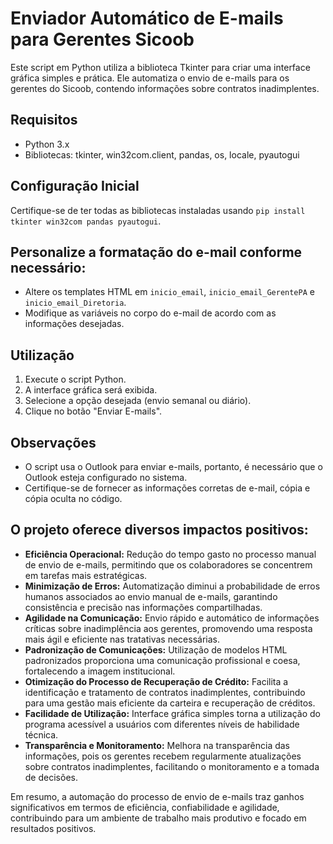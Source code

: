<h1>Enviador Automático de E-mails para Gerentes Sicoob</h1>

<p>Este script em Python utiliza a biblioteca Tkinter para criar uma interface gráfica simples e prática. Ele automatiza o envio de e-mails para os gerentes do Sicoob, contendo informações sobre contratos inadimplentes.</p>

<h2>Requisitos</h2>
<ul>
  <li>Python 3.x</li>
  <li>Bibliotecas: tkinter, win32com.client, pandas, os, locale, pyautogui</li>
</ul>

<h2>Configuração Inicial</h2>
<p>Certifique-se de ter todas as bibliotecas instaladas usando <code>pip install tkinter win32com pandas pyautogui</code>.</p>

<h2>Personalize a formatação do e-mail conforme necessário:</h2>
<ul>
  <li>Altere os templates HTML em <code>inicio_email</code>, <code>inicio_email_GerentePA</code> e <code>inicio_email_Diretoria</code>.</li>
  <li>Modifique as variáveis no corpo do e-mail de acordo com as informações desejadas.</li>
</ul>

<h2>Utilização</h2>
<ol>
  <li>Execute o script Python.</li>
  <li>A interface gráfica será exibida.</li>
  <li>Selecione a opção desejada (envio semanal ou diário).</li>
  <li>Clique no botão "Enviar E-mails".</li>
</ol>

<h2>Observações</h2>
<ul>
  <li>O script usa o Outlook para enviar e-mails, portanto, é necessário que o Outlook esteja configurado no sistema.</li>
  <li>Certifique-se de fornecer as informações corretas de e-mail, cópia e cópia oculta no código.</li>
</ul>

<h2>O projeto oferece diversos impactos positivos:</h2>
<ul>
  <li><strong>Eficiência Operacional:</strong> Redução do tempo gasto no processo manual de envio de e-mails, permitindo que os colaboradores se concentrem em tarefas mais estratégicas.</li>
  <li><strong>Minimização de Erros:</strong> Automatização diminui a probabilidade de erros humanos associados ao envio manual de e-mails, garantindo consistência e precisão nas informações compartilhadas.</li>
  <li><strong>Agilidade na Comunicação:</strong> Envio rápido e automático de informações críticas sobre inadimplência aos gerentes, promovendo uma resposta mais ágil e eficiente nas tratativas necessárias.</li>
  <li><strong>Padronização de Comunicações:</strong> Utilização de modelos HTML padronizados proporciona uma comunicação profissional e coesa, fortalecendo a imagem institucional.</li>
  <li><strong>Otimização do Processo de Recuperação de Crédito:</strong> Facilita a identificação e tratamento de contratos inadimplentes, contribuindo para uma gestão mais eficiente da carteira e recuperação de créditos.</li>
  <li><strong>Facilidade de Utilização:</strong> Interface gráfica simples torna a utilização do programa acessível a usuários com diferentes níveis de habilidade técnica.</li>
  <li><strong>Transparência e Monitoramento:</strong> Melhora na transparência das informações, pois os gerentes recebem regularmente atualizações sobre contratos inadimplentes, facilitando o monitoramento e a tomada de decisões.</li>
</ul>
<p>Em resumo, a automação do processo de envio de e-mails traz ganhos significativos em termos de eficiência, confiabilidade e agilidade, contribuindo para um ambiente de trabalho mais produtivo e focado em resultados positivos.</p>
